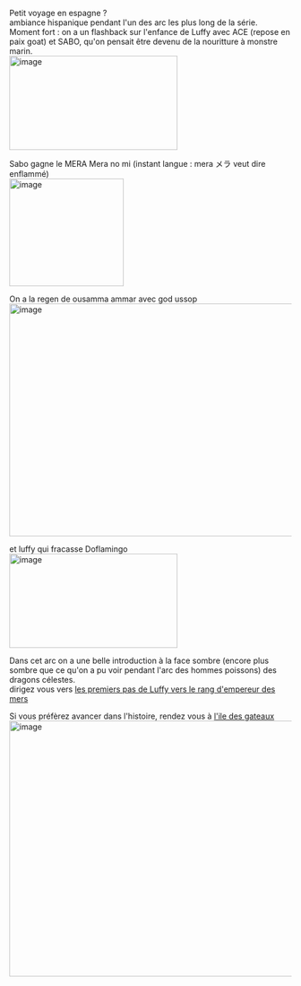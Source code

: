 Petit voyage en espagne ?  
ambiance hispanique pendant l'un des arc les plus long de la série.  
Moment fort : on a un flashback sur l'enfance de Luffy avec ACE (repose en paix goat) et SABO, qu'on pensait être devenu de la nouritture à monstre marin.  
<img width="300" height="168" alt="image" src="https://github.com/user-attachments/assets/5a270f83-9178-4327-924e-5cc0244cd9d6" />


Sabo gagne le MERA Mera no mi (instant langue : mera メラ veut dire enflammé)  
<img width="204" height="192" alt="image" src="https://github.com/user-attachments/assets/029569d3-3436-44c0-8603-b2fdfa600428" />

On a la regen de ousamma ammar avec god ussop  
<img width="739" height="415" alt="image" src="https://github.com/user-attachments/assets/ec627d43-5b99-4d05-8223-be17f337461e" />

et luffy qui fracasse Doflamingo  
<img width="300" height="168" alt="image" src="https://github.com/user-attachments/assets/9b52efc8-1ab6-41db-9ebd-3dce0ac125fa" />

Dans cet arc on a une belle introduction à la face sombre (encore plus sombre que ce qu'on a pu voir pendant l'arc des hommes poissons) des dragons célestes.  
dirigez vous vers [les premiers pas de Luffy vers le rang d'empereur des mers](https://github.com/Enlawn/TP2---labyrinth/blob/main/flotte_du_chapeau_de_paille.md)

Si vous préfèrez avancer dans l'histoire, rendez vous à [l'ile des gateaux](https://github.com/Enlawn/TP2---labyrinth/blob/main/Whole_cake_island.md)
<img width="1022" height="456" alt="image" src="https://github.com/user-attachments/assets/d3325de8-c9ad-4601-9390-1936197a554d" />




<!-- made by enlawn (AB) -->
